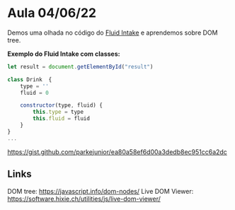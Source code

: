 # Aula 04/06/22
Demos uma olhada no código do [Fluid Intake](https://github.com/YaraWS/fluid-intake) e aprendemos sobre DOM tree.

**Exemplo do Fluid Intake com classes:**
```js
let result = document.getElementById("result")

class Drink  {
    type = ''
    fluid = 0

    constructor(type, fluid) {
        this.type = type
        this.fluid = fluid
    }
}
...
```
https://gist.github.com/parkejunior/ea80a58ef6d00a3dedb8ec951cc6a2dc

## Links
DOM tree: https://javascript.info/dom-nodes/
Live DOM Viewer: https://software.hixie.ch/utilities/js/live-dom-viewer/